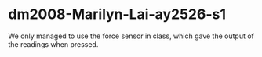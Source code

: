# dm2008-Marilyn-Lai-ay2526-s1
We only managed to use the force sensor in class, which gave the output of the readings when pressed.
